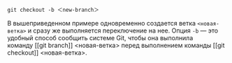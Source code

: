 ```zsh terminal
git checkout -b ＜new-branch＞
```

В вышеприведенном примере одновременно создается ветка `<новая-ветка>` и сразу же выполняется переключение на нее. Опция `-b` — это удобный способ сообщить системе Git, чтобы она выполнила команду [[git branch]] <новая-ветка> перед выполнением команды [[git checkout]] <новая-ветка>.